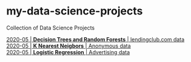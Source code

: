 # my-data-science-projects
Collection of Data Science Projects

[2020-05 | **Decision Trees and Random Forests** | lendingclub.com data](https://github.com/cookiebecoding/my-data-science-projects/tree/master/2020-05-decision-trees-and-random-forests)  
[2020-05 | **K Nearest Neigbors** | Anonymous data](https://github.com/cookiebecoding/my-data-science-projects/tree/master/2020-05-03-k-nearest-neighbors-anonymous-data)  
[2020-05 | **Logistic Regression** | Advertising data](https://github.com/cookiebecoding/my-data-science-projects/tree/master/2020-05-01-logistic-regression-ad-data)
